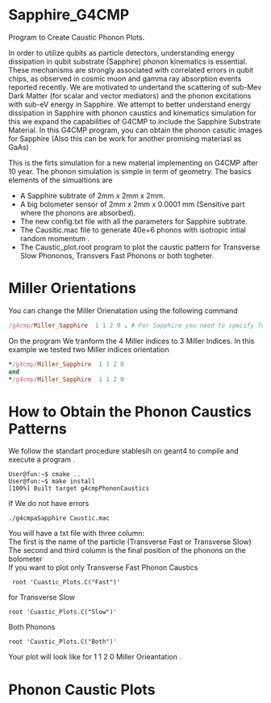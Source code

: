 # Sapphire_G4CMP
Program to Create Caustic Phonon Plots.

In order to utilize qubits as particle detectors, understanding energy dissipation in qubit substrate (Sapphire) phonon kinematics is essential. These mechanisms are strongly associated with correlated errors in qubit chips, as observed in cosmic muon and gamma ray absorption events reported recently. We are motivated to undertand  the scattering of sub-Mev Dark Matter (for scalar and vector mediators) and the phonon excitations with sub-eV energy in Sapphire. We attempt to better understand energy dissipation in Sapphire with phonon caustics and kinematics simulation for this we expand the capabilities of G4CMP to include the Sapphire Substrate Material. In this G4CMP program, you can obtain the phonon casutic images for Sapphire (Also this can be work for another promising materiasl as GaAs)

This is the firts simulation for a new material implementing on G4CMP after 10 year. The phonon simulation is simple in term of geometry. The basics elements of the simualtions are 

* A Sapphire subtrate of 2mm x 2mm x 2mm.
* A big bolometer sensor of 2mm x 2mm x 0.0001 mm (Sensitive part where the phonons are absorbed).
* The new config.txt file with all the parameters for Sapphire subtrate.
* The Causitic.mac file to generate 40e+6 phonos with isotropic intial random momentum .
* The Caustic_plot.root program to plot the caustic pattern for Transverse Slow Phononos, Transvers Fast Phonons or both togheter.
# Miller Orientations
You can change the Miller Orienatation using the following command
```ruby
/g4cmp/Miller_Sapphire  1 1 2 0 . # For Sapphire you need to specify four Miller Indices
```
On the program We tranform the 4 Miller indices to 3 Miller Indices.
In this example we tested two Miller indices orientation 
```ruby
*/g4cmp/Miller_Sapphire  1 1 2 0
and
*/g4cmp/Miller_Sapphire  1 1 2 0
```

# How to Obtain the Phonon Caustics Patterns
We follow the standart procedure stablesih on geant4 to compile and execute a program . 
```console
User@fun:~$ cmake ..
User@fun:~$ make install
[100%] Built target g4cmpPhononCaustics
```
If We do not have errors
```console
./g4cmpaSapphire Caustic.mac
```
You will have a txt file with three column: <br> 
The first is the name of the particle (Transverse Fast or Transverse Slow) <br> 
The second and third column is the final position of the phonons on the bolometer <br> 
If you want to plot only Transverse Fast Phonon Caustics
```console
 root 'Cuastic_Plots.C("Fast")'
```
for Transverse Slow
```console
root 'Cuastic_Plots.C("Slow")'
```
Both Phonons
```console
root 'Caustic_Plots.C("Both")'
```
Your plot will look like 
for 1 1 2 0 Miller Orieantation .

# Phonon Caustic Plots





